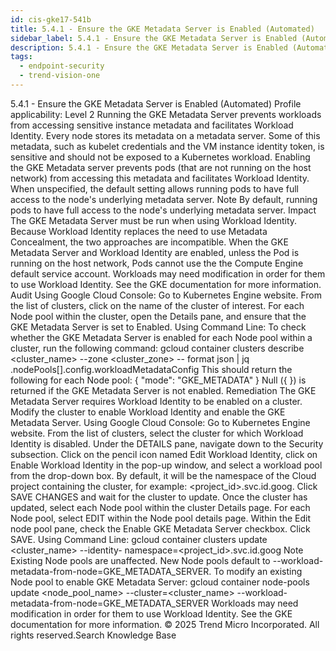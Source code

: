 ```yaml
---
id: cis-gke17-541b
title: 5.4.1 - Ensure the GKE Metadata Server is Enabled (Automated)
sidebar_label: 5.4.1 - Ensure the GKE Metadata Server is Enabled (Automated)
description: 5.4.1 - Ensure the GKE Metadata Server is Enabled (Automated)
tags:
  - endpoint-security
  - trend-vision-one
---
```


 5.4.1 - Ensure the GKE Metadata Server is Enabled (Automated) Profile applicability: Level 2 Running the GKE Metadata Server prevents workloads from accessing sensitive instance metadata and facilitates Workload Identity. Every node stores its metadata on a metadata server. Some of this metadata, such as kubelet credentials and the VM instance identity token, is sensitive and should not be exposed to a Kubernetes workload. Enabling the GKE Metadata server prevents pods (that are not running on the host network) from accessing this metadata and facilitates Workload Identity. When unspecified, the default setting allows running pods to have full access to the node's underlying metadata server. Note By default, running pods to have full access to the node's underlying metadata server. Impact The GKE Metadata Server must be run when using Workload Identity. Because Workload Identity replaces the need to use Metadata Concealment, the two approaches are incompatible. When the GKE Metadata Server and Workload Identity are enabled, unless the Pod is running on the host network, Pods cannot use the the Compute Engine default service account. Workloads may need modification in order for them to use Workload Identity. See the GKE documentation for more information. Audit Using Google Cloud Console: Go to Kubernetes Engine website. From the list of clusters, click on the name of the cluster of interest. For each Node pool within the cluster, open the Details pane, and ensure that the GKE Metadata Server is set to Enabled. Using Command Line: To check whether the GKE Metadata Server is enabled for each Node pool within a cluster, run the following command: gcloud container clusters describe <cluster_name> --zone <cluster_zone> -- format json | jq .nodePools[].config.workloadMetadataConfig This should return the following for each Node pool: { "mode": "GKE_METADATA" } Null ({ }) is returned if the GKE Metadata Server is not enabled. Remediation The GKE Metadata Server requires Workload Identity to be enabled on a cluster. Modify the cluster to enable Workload Identity and enable the GKE Metadata Server. Using Google Cloud Console: Go to Kubernetes Engine website. From the list of clusters, select the cluster for which Workload Identity is disabled. Under the DETAILS pane, navigate down to the Security subsection. Click on the pencil icon named Edit Workload Identity, click on Enable Workload Identity in the pop-up window, and select a workload pool from the drop-down box. By default, it will be the namespace of the Cloud project containing the cluster, for example: <project_id>.svc.id.goog. Click SAVE CHANGES and wait for the cluster to update. Once the cluster has updated, select each Node pool within the cluster Details page. For each Node pool, select EDIT within the Node pool details page. Within the Edit node pool pane, check the Enable GKE Metadata Server checkbox. Click SAVE. Using Command Line: gcloud container clusters update <cluster_name> --identity- namespace=<project_id>.svc.id.goog Note Existing Node pools are unaffected. New Node pools default to --workload-metadata-from-node=GKE_METADATA_SERVER. To modify an existing Node pool to enable GKE Metadata Server: gcloud container node-pools update <node_pool_name> --cluster=<cluster_name> --workload-metadata-from-node=GKE_METADATA_SERVER Workloads may need modification in order for them to use Workload Identity. See the GKE documentation for more information. © 2025 Trend Micro Incorporated. All rights reserved.Search Knowledge Base